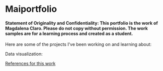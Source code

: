 # Maiportfolio

#### Statement of Originality and Confidentiality: This portfolio is the work of Magdalena Claro. Please do not copy without permission. The work samples are for a learning process and created as a student.

Here are some of the projects I've been working on and learning about:

Data visualization:



[References for this work]( https://vimeo.com/121809291 )

